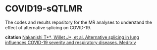 # COVID19-sQTLMR

The codes and results repository for the MR analyses to understand the effect of alternative splicing on COVID-19.

**citation** [Nakanishi T*†, Willet J*, et al. Alternative splicing in lung influences COVID-19 severity and respiratory diseases. Medrxiv](https://www.medrxiv.org/content/10.1101/2022.10.18.22281202v1)
